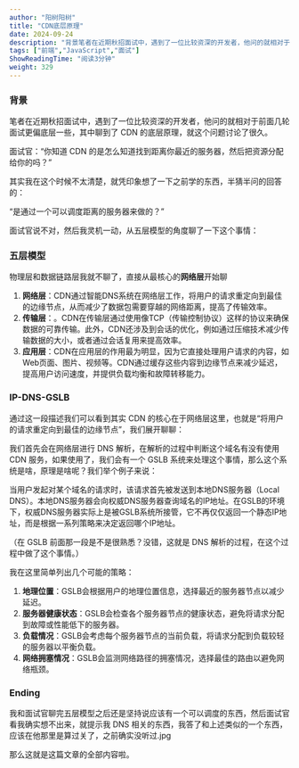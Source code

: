 ```yaml
---
author: "阳树阳树"
title: "CDN底层原理"
date: 2024-09-24
description: "背景笔者在近期秋招面试中，遇到了一位比较资深的开发者，他问的就相对于前面几轮面试更偏底层一些，其中聊到了CDN的底层原理，就这个问题讨论了很久。"
tags: ["前端","JavaScript","面试"]
ShowReadingTime: "阅读3分钟"
weight: 329
---
```

### 背景

笔者在近期秋招面试中，遇到了一位比较资深的开发者，他问的就相对于前面几轮面试更偏底层一些，其中聊到了 CDN 的底层原理，就这个问题讨论了很久。

面试官：“你知道 CDN 的是怎么知道找到距离你最近的服务器，然后把资源分配给你的吗？”

其实我在这个时候不太清楚，就凭印象想了一下之前学的东西，半猜半问的回答的：

“是通过一个可以调度距离的服务器来做的？”

面试官说不对，然后我灵机一动，从五层模型的角度聊了一下这个事情：

### 五层模型

物理层和数据链路层我就不聊了，直接从最核心的**网络层**开始聊

1.  **网络层**：CDN通过智能DNS系统在网络层工作，将用户的请求重定向到最佳的边缘节点，从而减少了数据包需要穿越的网络距离，提高了传输效率。
2.  **传输层**：。CDN在传输层通过使用像TCP（传输控制协议）这样的协议来确保数据的可靠传输。此外，CDN还涉及到会话的优化，例如通过压缩技术减少传输数据的大小，或者通过会话复用来提高效率。
3.  **应用层**：CDN在应用层的作用最为明显，因为它直接处理用户请求的内容，如Web页面、图片、视频等。CDN通过缓存这些内容到边缘节点来减少延迟，提高用户访问速度，并提供负载均衡和故障转移能力。

### IP-DNS-GSLB

通过这一段描述我们可以看到其实 CDN 的核心在于网络层这里，也就是“将用户的请求重定向到最佳的边缘节点”，我们展开聊聊：

我们首先会在网络层进行 DNS 解析，在解析的过程中判断这个域名有没有使用 CDN 服务，如果使用了，我们会有一个 GSLB 系统来处理这个事情，那么这个系统是啥，原理是啥呢？我们举个例子来说：

当用户发起对某个域名的请求时，该请求首先被发送到本地DNS服务器（Local DNS）。本地DNS服务器会向权威DNS服务器查询域名的IP地址。在GSLB的环境下，权威DNS服务器实际上是被GSLB系统所接管，它不再仅仅返回一个静态IP地址，而是根据一系列策略来决定返回哪个IP地址。

（在 GSLB 前面那一段是不是很熟悉？没错，这就是 DNS 解析的过程，在这个过程中做了这个事情。）

我在这里简单列出几个可能的策略：

1.  **地理位置**：GSLB会根据用户的地理位置信息，选择最近的服务器节点以减少延迟。
2.  **服务器健康状态**：GSLB会检查各个服务器节点的健康状态，避免将请求分配到故障或性能低下的服务器。
3.  **负载情况**：GSLB会考虑每个服务器节点的当前负载，将请求分配到负载较轻的服务器以平衡负载。
4.  **网络拥塞情况**：GSLB会监测网络路径的拥塞情况，选择最佳的路由以避免网络瓶颈。

### Ending

我和面试官聊完五层模型之后还是坚持说应该有一个可以调度的东西，然后面试官看我确实想不出来，就提示我 DNS 相关的东西，我答了和上述类似的一个东西，应该在他那里是算过关了，之前确实没听过.jpg

那么这就是这篇文章的全部内容啦。